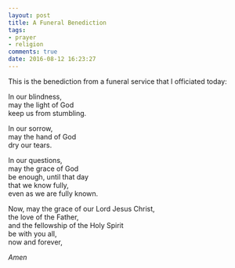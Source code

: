 ```yaml
---
layout: post
title: A Funeral Benediction
tags:
- prayer
- religion
comments: true
date: 2016-08-12 16:23:27
---
```


This is the benediction from a funeral service that I officiated today:

In our blindness,  
may the light of God  
keep us from stumbling.  
  
In our sorrow,  
may the hand of God  
dry our tears.  
  
In our questions,  
may the grace of God  
be enough, until that day  
that we know fully,  
even as we are fully known.  
  
Now, may the grace of our Lord Jesus Christ,  
the love of the Father,  
and the fellowship of the Holy Spirit  
be with you all,  
now and forever,  

*Amen*
